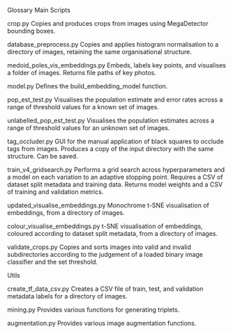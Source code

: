 Glossary
Main Scripts

crop.py
Copies and produces crops from images using MegaDetector bounding boxes.

database_preprocess.py
Copies and applies histogram normalisation to a directory of images, retaining the same organisational structure.

medoid_poles_vis_embeddings.py
Embeds, labels key points, and visualises a folder of images. Returns file paths of key photos.

model.py
Defines the build_embedding_model function.

pop_est_test.py
Visualises the population estimate and error rates across a range of threshold values for a known set of images.

unlabelled_pop_est_test.py
Visualises the population estimates across a range of threshold values for an unknown set of images.

tag_occluder.py
GUI for the manual application of black squares to occlude tags from images. Produces a copy of the input directory with the same structure. Can be saved.

train_v4_gridsearch.py
Performs a grid search across hyperparameters and a model on each variation to an adaptive stopping point.
Requires a CSV of dataset split metadata and training data.
Returns model weights and a CSV of training and validation metrics.

updated_visualise_embeddings.py
Monochrome t-SNE visualisation of embeddings, from a directory of images.

colour_visualise_embeddings.py
t-SNE visualisation of embeddings, coloured according to dataset split metadata, from a directory of images.

validate_crops.py
Copies and sorts images into valid and invalid subdirectories according to the judgement of a loaded binary image classifier and the set threshold.

Utils

create_tf_data_csv.py
Creates a CSV file of train, test, and validation metadata labels for a directory of images.

mining.py
Provides various functions for generating triplets.

augmentation.py
Provides various image augmentation functions.
